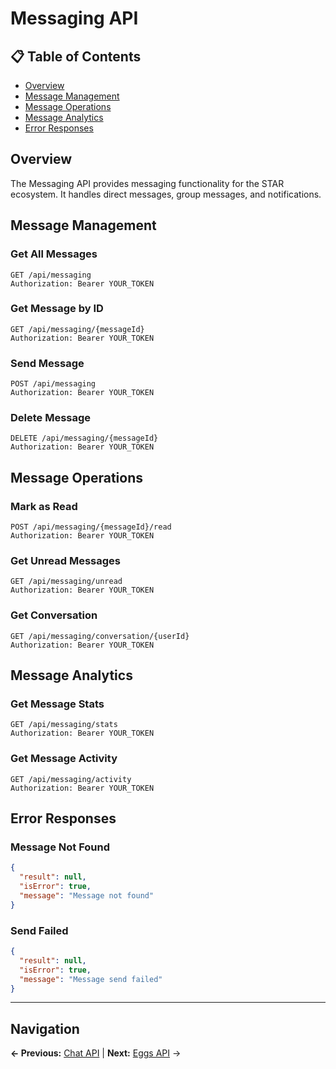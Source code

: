 # Messaging API

## 📋 **Table of Contents**

- [Overview](#overview)
- [Message Management](#message-management)
- [Message Operations](#message-operations)
- [Message Analytics](#message-analytics)
- [Error Responses](#error-responses)

## Overview

The Messaging API provides messaging functionality for the STAR ecosystem. It handles direct messages, group messages, and notifications.

## Message Management

### Get All Messages
```http
GET /api/messaging
Authorization: Bearer YOUR_TOKEN
```

### Get Message by ID
```http
GET /api/messaging/{messageId}
Authorization: Bearer YOUR_TOKEN
```

### Send Message
```http
POST /api/messaging
Authorization: Bearer YOUR_TOKEN
```

### Delete Message
```http
DELETE /api/messaging/{messageId}
Authorization: Bearer YOUR_TOKEN
```

## Message Operations

### Mark as Read
```http
POST /api/messaging/{messageId}/read
Authorization: Bearer YOUR_TOKEN
```

### Get Unread Messages
```http
GET /api/messaging/unread
Authorization: Bearer YOUR_TOKEN
```

### Get Conversation
```http
GET /api/messaging/conversation/{userId}
Authorization: Bearer YOUR_TOKEN
```

## Message Analytics

### Get Message Stats
```http
GET /api/messaging/stats
Authorization: Bearer YOUR_TOKEN
```

### Get Message Activity
```http
GET /api/messaging/activity
Authorization: Bearer YOUR_TOKEN
```

## Error Responses

### Message Not Found
```json
{
  "result": null,
  "isError": true,
  "message": "Message not found"
}
```

### Send Failed
```json
{
  "result": null,
  "isError": true,
  "message": "Message send failed"
}
```

---

## Navigation

**← Previous:** [Chat API](Chat-API.md) | **Next:** [Eggs API](Eggs-API.md) →
